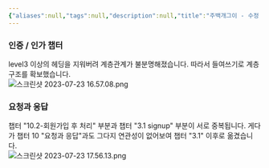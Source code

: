 ```yaml
---
{"aliases":null,"tags":null,"description":null,"title":"주백개그이 - 수정 2023-07-23","created":"2023-07-23T17:00:54","updated":"2023-07-23T17:58:06","dg-publish":true,"permalink":"/docs/주백개그이 - 수정 2023-07-23/","dgPassFrontmatter":true}
---
```



### 인증 / 인가 챕터

level3 이상의 헤딩을 지워버려 계층관계가 불분명해졌습니다. 따라서 들여쓰기로 계층구조를 확보했습니다.  
![스크린샷 2023-07-23 16.57.08.png](/img/user/docs/assets/%EC%8A%A4%ED%81%AC%EB%A6%B0%EC%83%B7%202023-07-23%2016.57.08.png)

### 요청과 응답

챕터 "10.2-회원가입 후 처리" 부분과 챕터 "3.1 signup" 부분이 서로 중복됩니다. 게다가 챕터 10 "요청과 응답"과도 그다지 연관성이 없어보여 챕터 "3.1" 이후로 옮겼습니다.  
![스크린샷 2023-07-23 17.56.13.png](/img/user/docs/assets/%EC%8A%A4%ED%81%AC%EB%A6%B0%EC%83%B7%202023-07-23%2017.56.13.png)
